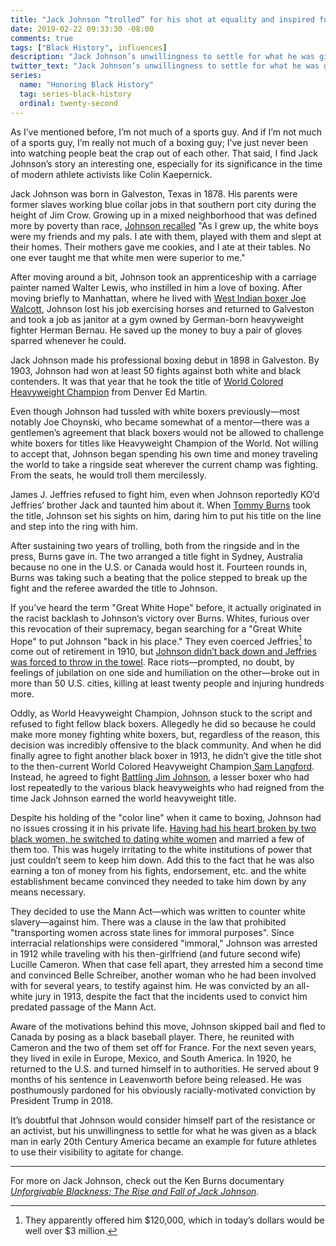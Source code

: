 ```yaml
---
title: "Jack Johnson “trolled” for his shot at equality and inspired future generations of black athlete activists"
date: 2019-02-22 09:33:30 -08:00
comments: true
tags: ["Black History", influences]
description: "Jack Johnson’s unwillingness to settle for what he was given as a black man in early 20th Century America became an example for future athletes to use their visibility to agitate for change"
twitter_text: "Jack Johnson’s unwillingness to settle for what he was given as a black man in early 20th Century America became an example for future athletes to agitate for change"
series:
  name: "Honoring Black History"
  tag: series-black-history
  ordinal: twenty-second
---
```


As I’ve mentioned before, I’m not much of a sports guy. And if I’m not much of a sports guy, I’m really not much of a boxing guy; I’ve just never been into watching people beat the crap out of each other. That said, I find Jack Johnson’s story an interesting one, especially for its significance in the time of modern athlete activists like Colin Kaepernick.

<!-- more -->

Jack Johnson was born in Galveston, Texas in 1878. His parents were former slaves working blue collar jobs in that southern port city during the height of Jim Crow. Growing up in a mixed neighborhood that was defined more by poverty than race, [Johnson recalled](https://www.youtube.com/watch?v=wGFAWwxBGl8) "As I grew up, the white boys were my friends and my pals. I ate with them, played with them and slept at their homes. Their mothers gave me cookies, and I ate at their tables. No one ever taught me that white men were superior to me."

After moving around a bit, Johnson took an apprenticeship with a carriage painter named Walter Lewis, who instilled in him a love of boxing. After moving briefly to Manhattan, where he lived with [West Indian boxer Joe Walcott](https://wikipedia.org/wiki/Barbados_Joe_Walcott), Johnson lost his job exercising horses and returned to Galveston and took a job as janitor at a gym owned by German-born heavyweight fighter Herman Bernau. He saved up the money to buy a pair of gloves sparred whenever he could.

Jack Johnson made his professional boxing debut in 1898 in Galveston. By 1903, Johnson had won at least 50 fights against both white and black contenders. It was that year that he took the title of [World Colored Heavyweight Champion](https://wikipedia.org/wiki/World_Colored_Heavyweight_Championship) from Denver Ed Martin.

Even though Johnson had tussled with white boxers previously—most notably Joe Choynski, who became somewhat of a mentor—there was a gentlemen’s agreement that black boxers would not be allowed to challenge white boxers for titles like Heavyweight Champion of the World. Not willing to accept that, Johnson began spending his own time and money traveling the world to take a ringside seat wherever the current champ was fighting. From the seats, he would troll them mercilessly.

James J. Jeffries refused to fight him, even when Johnson reportedly KO’d Jeffries’ brother Jack and taunted him about it. When [Tommy Burns](https://wikipedia.org/wiki/Tommy_Burns_(boxer)) took the title, Johnson set his sights on him, daring him to put his title on the line and step into the ring with him.

After sustaining two years of trolling, both from the ringside and in the press, Burns gave in. The two arranged a title fight in Sydney, Australia because no one in the U.S. or Canada would host it. Fourteen rounds in, Burns was taking such a beating that the police stepped to break up the fight and the referee awarded the title to Johnson.

If you’ve heard the term "Great White Hope" before, it actually originated in the racist backlash to Johnson‘s victory over Burns. Whites, furious over this revocation of their supremacy, began searching for a "Great White Hope" to put Johnson "back in his place." They even coerced Jeffries[^1] to come out of retirement in 1910, but [Johnson didn’t back down and Jeffries was forced to throw in the towel](https://wikipedia.org/wiki/Jack_Johnson_%28boxer%29#%22Fight_of_the_Century%22). Race riots—prompted, no doubt, by feelings of jubilation on one side and humiliation on the other—broke out in more than 50 U.S. cities, killing at least twenty people and injuring hundreds more.

[^1]: They apparently offered him $120,000, which in today’s dollars would be well over $3 million.

Oddly, as World Heavyweight Champion, Johnson stuck to the script and refused to fight fellow black boxers. Allegedly he did so because he could make more money fighting white boxers, but, regardless of the reason, this decision was incredibly offensive to the black community. And when he did finally agree to fight another black boxer in 1913, he didn’t give the title shot to the then-current World Colored Heavyweight Champion[ Sam Langford](https://wikipedia.org/wiki/Sam_Langford). Instead, he agreed to fight [Battling Jim Johnson](https://wikipedia.org/wiki/Jim_Johnson_(boxer)), a lesser boxer who had lost repeatedly to the various black heavyweights who had reigned from the time Jack Johnson earned the world heavyweight title.

Despite his holding of the "color line" when it came to boxing, Johnson had no issues crossing it in his private life. [Having had his heart broken by two black women, he switched to dating white women](https://www.pbs.org/kenburns/unforgivable-blackness/women) and married a few of them too. This was hugely irritating to the white institutions of power that just couldn’t seem to keep him down. Add this to the fact that he was also earning a ton of money from his fights, endorsement, etc. and the white establishment became convinced they needed to take him down by any means necessary.

They decided to use the Mann Act—which was written to counter white slavery—against him. There was a clause in the law that prohibited "transporting women across state lines for immoral purposes". Since interracial relationships were considered "immoral," Johnson was arrested in 1912 while traveling with his then-girlfriend (and future second wife) Lucille Cameron. When that case fell apart, they arrested him a second time and convinced Belle Schreiber, another woman who he had been involved with for several years, to testify against him. He was convicted by an all-white jury in 1913, despite the fact that the incidents used to convict him predated passage of the Mann Act.

Aware of the motivations behind this move, Johnson skipped bail and fled to Canada by posing as a black baseball player. There, he reunited with Cameron and the two of them set off for France. For the next seven years, they lived in exile in Europe, Mexico, and South America. In 1920, he returned to the U.S. and turned himself in to authorities. He served about 9 months of his sentence in Leavenworth before being released. He was posthumously pardoned for his obviously racially-motivated conviction by President Trump in 2018.

It’s doubtful that Johnson would consider himself part of the resistance or an activist, but his unwillingness to settle for what he was given as a black man in early 20th Century America became an example for future athletes to use their visibility to agitate for change.

<hr>

For more on Jack Johnson, check out the Ken Burns documentary [<cite>Unforgivable Blackness: The Rise and Fall of Jack Johnson</cite>](https://www.imdb.com/title/tt0413615/).
